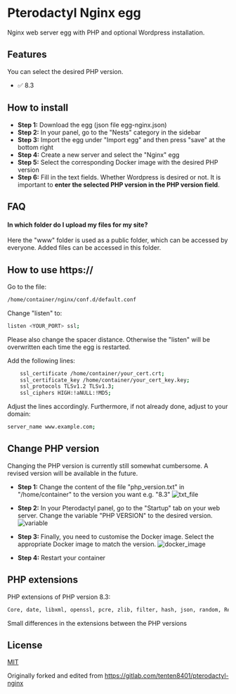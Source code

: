 
# Pterodactyl Nginx egg

Nginx web server egg with PHP and optional Wordpress installation.


## Features
You can select the desired PHP version.
- ✅ 8.3

## How to install
- **Step 1:** Download the egg (json file egg-nginx.json)
- **Step 2:** In your panel, go to the "Nests" category in the sidebar
- **Step 3:** Import the egg under "Import egg" and then press "save" at the bottom right
- **Step 4:** Create a new server and select the "Nginx" egg
- **Step 5:** Select the corresponding Docker image with the desired PHP version
- **Step 6:** Fill in the text fields. Whether Wordpress is desired or not. It is important to **enter the selected PHP version in the PHP version field**.


## FAQ

#### In which folder do I upload my files for my site?
Here the "www" folder is used as a public folder, which can be accessed by everyone. Added files can be accessed in this folder.



## How to use https://
Go to the file: 
```bash
/home/container/nginx/conf.d/default.conf
```


Change "listen" to: 
```bash
listen <YOUR_PORT> ssl;
```
Please also change the spacer distance. Otherwise the "listen" will be overwritten each time the egg is restarted.

Add the following lines:
```bash
    ssl_certificate /home/container/your_cert.crt;
    ssl_certificate_key /home/container/your_cert_key.key;
    ssl_protocols TLSv1.2 TLSv1.3;
    ssl_ciphers HIGH:!aNULL:!MD5;
```

Adjust the lines accordingly.
Furthermore, if not already done, adjust to your domain: 
```bash
server_name www.example.com;
```

## Change PHP version
Changing the PHP version is currently still somewhat cumbersome. A revised version will be available in the future.

- **Step 1:** Change the content of the file "php_version.txt" in "/home/container" to the version you want e.g. "8.3"
![txt_file](https://github.com/Ym0T/pterodactyl-nginx-egg/assets/104158130/525c5681-8a3b-423e-a987-3668e8ceb4e3)

- **Step 2:** In your Pterodactyl panel, go to the "Startup" tab on your web server. Change the variable "PHP VERSION" to the desired version.
![variable](https://github.com/Ym0T/pterodactyl-nginx-egg/assets/104158130/84bbbf16-0c1d-4c4b-bac7-c84fb4550afa)

- **Step 3:** Finally, you need to customise the Docker image. Select the appropriate Docker image to match the version.
![docker_image](https://github.com/Ym0T/pterodactyl-nginx-egg/assets/104158130/cf76cf05-a3df-464a-8f86-77a69101bfc4)



- **Step 4:** Restart your container


## PHP extensions
PHP extensions of PHP version 8.3:
```bash
Core, date, libxml, openssl, pcre, zlib, filter, hash, json, random, Reflection, SPL, session, standard, sodium, cgi-fcgi, mysqlnd, PDO, psr, xml, bcmath, calendar, ctype, curl, dom, mbstring, FFI, fileinfo, ftp, gd, gettext, gmp, iconv, igbinary, imagick, imap, intl, ldap, exif, memcache, mongodb, msgpack, mysqli, odbc, pcov, pdo_mysql, PDO_ODBC, pdo_pgsql, pdo_sqlite, pgsql, Phar, posix, ps, pspell, readline, shmop, SimpleXML, soap, sockets, sqlite3, sysvmsg, sysvsem, sysvshm, tokenizer, xmlreader, xmlwriter, xsl, zip, mailparse, memcached, inotify, maxminddb, protobuf, Zend OPcache
```
Small differences in the extensions between the PHP versions

## License
[MIT](https://choosealicense.com/licenses/mit/)

Originally forked and edited from https://gitlab.com/tenten8401/pterodactyl-nginx
